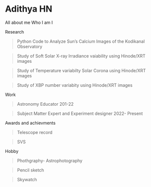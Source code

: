 # Adithya HN
All about me
Who I am I

Research
> Python Code to Analyze Sun’s Calcium
Images of the Kodikanal Observatory

> Study of Soft Solar X-ray Irradiance vaiability using Hinode/XRT images

> Study of Temperature variabilty Solar Corona using Hinode/XRT images

> Study of XBP number variabity using Hinode/XRT images



Work
> Astronomy Educator 201-22

> Subject Matter Expert and Experiment designer 2022- Present

Awards and achievments
> Telescope record

> SVS


Hobby
> Phothgraphy- Astrophotography

> Pencil sketch

> Skywatch

